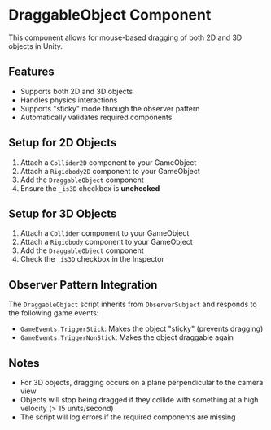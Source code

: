 # DraggableObject Component

This component allows for mouse-based dragging of both 2D and 3D objects in Unity.

## Features

- Supports both 2D and 3D objects
- Handles physics interactions
- Supports "sticky" mode through the observer pattern
- Automatically validates required components

## Setup for 2D Objects

1. Attach a `Collider2D` component to your GameObject
2. Attach a `Rigidbody2D` component to your GameObject
3. Add the `DraggableObject` component
4. Ensure the `_is3D` checkbox is **unchecked**

## Setup for 3D Objects

1. Attach a `Collider` component to your GameObject
2. Attach a `Rigidbody` component to your GameObject
3. Add the `DraggableObject` component
4. Check the `_is3D` checkbox in the Inspector

## Observer Pattern Integration

The `DraggableObject` script inherits from `ObserverSubject` and responds to the following game events:

- `GameEvents.TriggerStick`: Makes the object "sticky" (prevents dragging)
- `GameEvents.TriggerNonStick`: Makes the object draggable again

## Notes

- For 3D objects, dragging occurs on a plane perpendicular to the camera view
- Objects will stop being dragged if they collide with something at a high velocity (> 15 units/second)
- The script will log errors if the required components are missing 